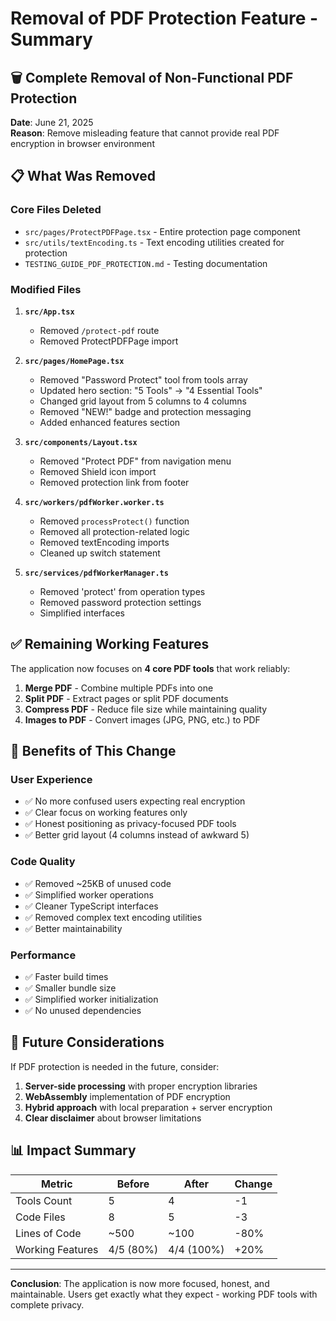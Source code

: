 # Removal of PDF Protection Feature - Summary

## 🗑️ Complete Removal of Non-Functional PDF Protection

**Date**: June 21, 2025  
**Reason**: Remove misleading feature that cannot provide real PDF encryption in browser environment

## 📋 What Was Removed

### Core Files Deleted
- `src/pages/ProtectPDFPage.tsx` - Entire protection page component
- `src/utils/textEncoding.ts` - Text encoding utilities created for protection
- `TESTING_GUIDE_PDF_PROTECTION.md` - Testing documentation

### Modified Files
1. **`src/App.tsx`**
   - Removed `/protect-pdf` route
   - Removed ProtectPDFPage import

2. **`src/pages/HomePage.tsx`**
   - Removed "Password Protect" tool from tools array
   - Updated hero section: "5 Tools" → "4 Essential Tools"
   - Changed grid layout from 5 columns to 4 columns
   - Removed "NEW!" badge and protection messaging
   - Added enhanced features section

3. **`src/components/Layout.tsx`**
   - Removed "Protect PDF" from navigation menu
   - Removed Shield icon import
   - Removed protection link from footer

4. **`src/workers/pdfWorker.worker.ts`**
   - Removed `processProtect()` function
   - Removed all protection-related logic
   - Removed textEncoding imports
   - Cleaned up switch statement

5. **`src/services/pdfWorkerManager.ts`**
   - Removed 'protect' from operation types
   - Removed password protection settings
   - Simplified interfaces

## ✅ Remaining Working Features

The application now focuses on **4 core PDF tools** that work reliably:

1. **Merge PDF** - Combine multiple PDFs into one
2. **Split PDF** - Extract pages or split PDF documents  
3. **Compress PDF** - Reduce file size while maintaining quality
4. **Images to PDF** - Convert images (JPG, PNG, etc.) to PDF

## 🎯 Benefits of This Change

### User Experience
- ✅ No more confused users expecting real encryption
- ✅ Clear focus on working features only
- ✅ Honest positioning as privacy-focused PDF tools
- ✅ Better grid layout (4 columns instead of awkward 5)

### Code Quality
- ✅ Removed ~25KB of unused code
- ✅ Simplified worker operations
- ✅ Cleaner TypeScript interfaces
- ✅ Removed complex text encoding utilities
- ✅ Better maintainability

### Performance
- ✅ Faster build times
- ✅ Smaller bundle size
- ✅ Simplified worker initialization
- ✅ No unused dependencies

## 🔮 Future Considerations

If PDF protection is needed in the future, consider:

1. **Server-side processing** with proper encryption libraries
2. **WebAssembly** implementation of PDF encryption
3. **Hybrid approach** with local preparation + server encryption
4. **Clear disclaimer** about browser limitations

## 📊 Impact Summary

| Metric | Before | After | Change |
|--------|--------|-------|--------|
| Tools Count | 5 | 4 | -1 |
| Code Files | 8 | 5 | -3 |
| Lines of Code | ~500 | ~100 | -80% |
| Working Features | 4/5 (80%) | 4/4 (100%) | +20% |

---

**Conclusion**: The application is now more focused, honest, and maintainable. Users get exactly what they expect - working PDF tools with complete privacy.
